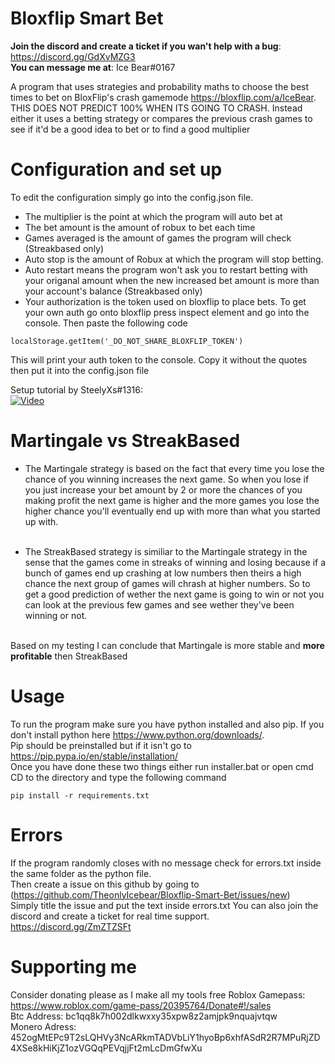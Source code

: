 # Bloxflip Smart Bet
**Join the discord and create a ticket if you wan't help with a bug**: https://discord.gg/GdXvMZG3 <br>
**You can message me at**: Ice Bear#0167

A program that uses strategies and probability maths to choose the best times to bet on BloxFlip's crash gamemode https://bloxflip.com/a/IceBear. <br>
THIS DOES NOT PREDICT 100% WHEN ITS GOING TO CRASH. Instead either it uses a betting strategy or compares the previous crash games to see if it'd be a good idea to bet or to find a good multiplier  <br>

# Configuration and set up
To edit the configuration simply go into the config.json file. 
- The multiplier is the point at which the program will auto bet at 
- The bet amount is the amount of robux to bet each time
- Games averaged is the amount of games the program will check (Streakbased only)
- Auto stop is the amount of Robux at which the program will stop betting.
- Auto restart means the program won't ask you to restart betting with your origanal amount when the new increased bet amount is more than your account's balance (Streakbased only)
- Your authorization is the token used on bloxflip to place bets. To get your own auth go onto bloxflip press inspect element and go into the console. Then paste the following code
```
localStorage.getItem('_DO_NOT_SHARE_BLOXFLIP_TOKEN')
```
 This will print your auth token to the console. Copy it without the quotes then put it into the config.json file

Setup tutorial by SteelyXs#1316: <br>
[![Video](http://img.youtube.com/vi/9o7_NDLlyfE/0.jpg)](http://www.youtube.com/watch?v=9o7_NDLlyfE "| TUTORIAL | How to install Martingale (Bloxflip Smart Bet)")
# Martingale vs StreakBased
- The Martingale strategy is based on the fact that every time you lose the chance of you winning increases the next game. So when you lose if you just increase your bet amount by 2 or more the chances of you making profit the next game is higher and the more games you lose the higher chance you'll eventually end up with more than what you started up with. <br> <br>

- The StreakBased strategy is similiar to the Martingale strategy in the sense that the games come in streaks of winning and losing because if a bunch of games end up crashing at low numbers then theirs a high chance the next group of games will chrash at higher numbers. So to get a good prediction of wether the next game is going to win or not you can look at the previous few games and see wether they've been winning or not. <br> <br>

Based on my testing I can conclude that Martingale is more stable and **more profitable** then StreakBased
# Usage
To run the program make sure you have python installed and also pip. If you don't install python here https://www.python.org/downloads/. <br>
Pip should be preinstalled but if it isn't go to  https://pip.pypa.io/en/stable/installation/ <br>
Once you have done these two things either run installer.bat or open cmd CD to the directory and type the following command
```
pip install -r requirements.txt
```
# Errors
If the program randomly closes with no message check for errors.txt inside the same folder as the python file. <br>
Then create a issue on this github by going to (https://github.com/TheonlyIcebear/Bloxflip-Smart-Bet/issues/new) <br>
Simply title the issue and put the text inside errors.txt
You can also join the discord and create a ticket for real time support. https://discord.gg/ZmZTZSFt
# Supporting me
Consider donating please as I make all my tools free 
Roblox Gamepass: https://www.roblox.com/game-pass/20395764/Donate#!/sales <br>
Btc Address: bc1qq8k7h002dlkwxxy35xpw8z2amjpk9nquajvtqw <br>
Monero Adress: 452ogMtEPc9T2sLQHVy3NcARkmTADVbLiY1hyoBp6xhfASdR2R7MPuRjZD4XSe8kHiKjZ1ozVGQqPEVqjjFt2mLcDmGfwXu <br>
